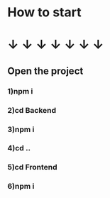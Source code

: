 <h1>How to start<h1>
↓  ↓  ↓  ↓  ↓  ↓  ↓ 
<h2>Open the project</h2>
<h3>1)npm i<h3>
<h3>2)cd Backend<h3>
<h3>3)npm i<h3> 
<h3>4)cd .. <h3>
<h3>5)cd Frontend<h3>
<h3>6)npm i<h3> 
